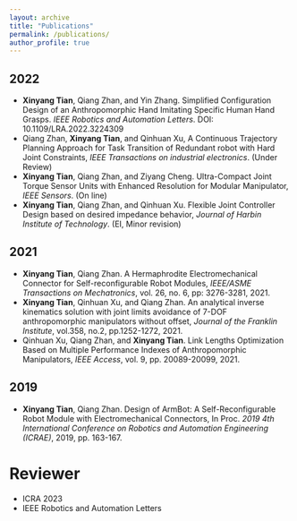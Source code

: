 ```yaml
---
layout: archive
title: "Publications"
permalink: /publications/
author_profile: true
---
```


## **2022**

- **Xinyang Tian**, Qiang Zhan, and Yin Zhang. Simplified Configuration Design of an Anthropomorphic Hand Imitating Specific Human Hand Grasps. *IEEE Robotics and Automation Letters*. DOI: 10.1109/LRA.2022.3224309
- Qiang Zhan, **Xinyang Tian**, and Qinhuan Xu, A Continuous Trajectory Planning Approach for Task Transition of Redundant robot with Hard Joint Constraints, *IEEE Transactions on industrial electronics*. (Under Review)
- **Xinyang Tian**, Qiang Zhan, and Ziyang Cheng. Ultra-Compact Joint Torque Sensor Units with Enhanced Resolution for Modular Manipulator, *IEEE Sensors*. (On line)
- **Xinyang Tian**, Qiang Zhan, and Qinhuan Xu. Flexible Joint Controller Design based on desired impedance behavior, *Journal of Harbin Institute of Technology*. (EI, Minor revision)

## **2021**

- **Xinyang Tian**, Qiang Zhan. A Hermaphrodite Electromechanical Connector for Self-reconfigurable Robot Modules, *IEEE/ASME Transactions on Mechatronics*, vol. 26, no. 6, pp: 3276-3281, 2021. 
- **Xinyang Tian**, Qinhuan Xu, and Qiang Zhan. An analytical inverse kinematics solution with joint limits avoidance of 7-DOF anthropomorphic manipulators without offset, *Journal of the Franklin Institute*, vol.358, no.2, pp.1252-1272, 2021. 
- Qinhuan Xu, Qiang Zhan, and **Xinyang Tian**. Link Lengths Optimization Based on Multiple Performance Indexes of Anthropomorphic Manipulators, *IEEE Access*, vol. 9, pp. 20089-20099, 2021. 

## **2019**

- **Xinyang Tian**, Qiang Zhan. Design of ArmBot: A Self-Reconfigurable Robot Module with Electromechanical Connectors, In Proc. *2019 4th International Conference on Robotics and Automation Engineering (ICRAE)*, 2019, pp. 163-167.

# Reviewer
- ICRA 2023
- IEEE Robotics and Automation Letters 
